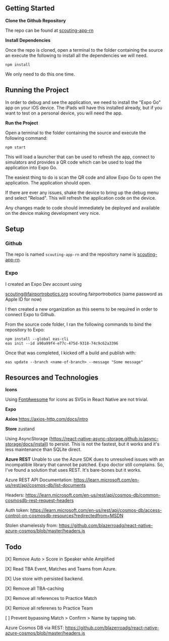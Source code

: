 ## Getting Started

**Clone the Github Repository**

The repo can be found at [scouting-app-rn](https://github.com/FairportRobotics/scouting-app-rn)

**Install Dependencies**

Once the repo is cloned, open a terminal to the folder containing the source an execute the following to install all the dependencies we will need.

```
npm install
```

We only need to do this one time.

## Running the Project

In order to debug and see the application, we need to install the "Expo Go" app on your iOS device. The iPads will have this installed already, but if you want to test on a personal device, you will need the app.

**Run the Project**

Open a terminal to the folder containing the source and execute the following command:

```
npm start
```

This will load a launcher that can be used to refresh the app, connect to simulators and provides a QR code which can be used to load the application into Expo Go.

The easiest thing to do is scan the QR code and allow Expo Go to open the application. The application should open.

If there are ever any issues, shake the device to bring up the debug menu and select "Reload". This will refresh the application code on the device.

Any changes made to code should immediately be deployed and available on the device making development very nice.

## Setup

### Github

The repo is named `scouting-app-rn` and the repository name is [scouting-app-rn](https://github.com/FairportRobotics/scouting-app-rn).

### Expo

I created an Expo Dev account using

scouting@fairportrobotics.org
scouting.fairportrobotics
(same password as Apple ID for now)

I then created a new organization as this seems to be required in order to connect Expo to Github.

From the source code folder, I ran the following commands to bind the repository to Expo:

```
npm install --global eas-cli
eas init --id a90a99f4-e77c-475d-9318-74c9c62a3396
```

Once that was completed, I kicked off a build and publish with:

```
eas update --branch <name-of-branch> --message "Some message"
```

## Resources and Technologies

**Icons**

Using [FontAwesome](https://fontawesome.com/search?o=r&m=free) for icons as SVGs in React Native are not trivial.

**Expo**

**Axios**
https://axios-http.com/docs/intro

**Store**
zustand

Using AsyncStorage (https://react-native-async-storage.github.io/async-storage/docs/install) to persist. This is not the fastest, but it works and it's less maintenance than SQLite direct.

**Azure REST**
Unable to use the Azure SDK dues to unresolved issues with an incompatible library that cannot be patched. Expo doctor still complains. So, I've found a solution that uses REST. It's bare-bones but it works.

Azure REST API Documentation:
https://learn.microsoft.com/en-us/rest/api/cosmos-db/list-documents

Headers:
https://learn.microsoft.com/en-us/rest/api/cosmos-db/common-cosmosdb-rest-request-headers

Auth token:
https://learn.microsoft.com/en-us/rest/api/cosmos-db/access-control-on-cosmosdb-resources?redirectedfrom=MSDN

Stolen shamelessly from:
https://github.com/blazerroadg/react-native-azure-cosmos/blob/master/headers.js

## Todo

[X] Remove Auto > Score in Speaker while Amplified

[X] Read TBA Event, Matches and Teams from Azure.

[X] Use store with persisted backend.

[X] Remove all TBA-caching

[X] Remove all references to Practice Match

[X] Remove all referenes to Practice Team

[ ] Prevent bypassing Match > Confirm > Name by tapping tab.

Azure Cosmos DB via REST:
https://github.com/blazerroadg/react-native-azure-cosmos/blob/master/headers.js
